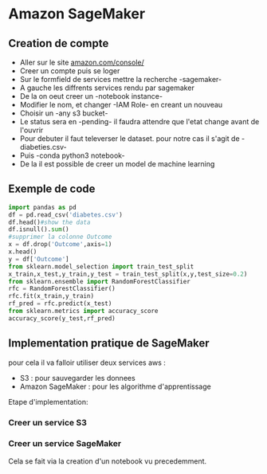 # Amazon SageMaker

## Creation de compte

- Aller sur le site [amazon.com/console/](amazon.com/console/)
- Creer un compte puis se loger
- Sur le formfield de services mettre la recherche -sagemaker-
- A gauche les diffrents services rendu par sagemaker
- De la on oeut creer un -notebook instance-
- Modifier le nom, et changer -IAM Role- en creant un nouveau
- Choisir un -any s3 bucket-
- Le status sera en -pending- il faudra attendre que l'etat change avant de l'ouvrir
- Pour debuter il faut televerser le dataset. pour notre cas il s'agit de -diabeties.csv-
- Puis -conda python3 notebook-
- De la il est possible de creer un model de machine learning

## Exemple de code
```python
import pandas as pd
df = pd.read_csv('diabetes.csv')
df.head()#show the data
df.isnull().sum()
#supprimer la colonne Outcome
x = df.drop('Outcome',axis=1)
x.head()
y = df['Outcome']
from sklearn.model_selection import train_test_split
x_train,x_test,y_train,y_test = train_test_split(x,y,test_size=0.2)
from sklearn.ensemble import RandomForestClassifier
rfc = RandomForestClassifier()
rfc.fit(x_train,y_train)
rf_pred = rfc.predict(x_test)
from sklearn.metrics import accuracy_score
accuracy_score(y_test,rf_pred)
```

## Implementation pratique de SageMaker
pour cela il va falloir utiliser deux services aws :
- S3 : pour sauvegarder les donnees
- Amazon SageMaker : pour les algorithme d'apprentissage

Etape d'implementation:
### Creer un service S3

### Creer un service SageMaker
Cela se fait via la creation d'un notebook vu precedemment.



```
